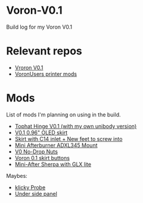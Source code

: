 # Voron-V0.1
Build log for my Voron V0.1

# Relevant repos

- [Vroron V0.1](https://github.com/VoronDesign/Voron-0)
- [VoronUsers printer mods](https://github.com/VoronDesign/VoronUsers/tree/master/printer_mods)

# Mods
List of mods I'm planning on using in the build. 

- [Tophat Hinge V0.1 (with my own unibody version)](https://github.com/LazaroFilm/VoronUsers/tree/e08290e203b471bacaf868108a4d69f613f73140/printer_mods/MSiemons/TophatHingeV0.1)
- [V0.1 0.96" OLED skirt](https://github.com/VoronDesign/VoronUsers/tree/master/printer_mods/mpfl/V0.1_skirt_OLED)
- [Skirt with C14 inlet + New feet to screw into](https://github.com/VoronDesign/VoronUsers/tree/master/printer_mods/3vilson/V0.1_Skirt_Inlet)
- [Mini Afterburner ADXL345 Mount](https://github.com/VoronDesign/VoronUsers/tree/master/printer_mods/Andre/Mini_Afterburner_ADXL345_Mount)
- [V0 No-Drop Nuts](https://github.com/VoronDesign/VoronUsers/tree/master/printer_mods/zruncho/V0_No_Drop_Nuts)
- [Voron 0.1 skirt buttons](https://github.com/VoronDesign/VoronUsers/tree/master/printer_mods/Tircown/V01_skirt_buttons)
- [Mini-After Sherpa with GLX lite](https://github.com/PrintersForAnts/Mini-AfterSherpa)

Maybes:
- [klicky Probe](https://github.com/VoronDesign/VoronUsers/tree/master/printer_mods/JosAr/Klicky-Probe)
- [Under side panel](https://github.com/VoronDesign/VoronUsers/tree/master/printer_mods/xbst_/V0_Electronic_Panel)
